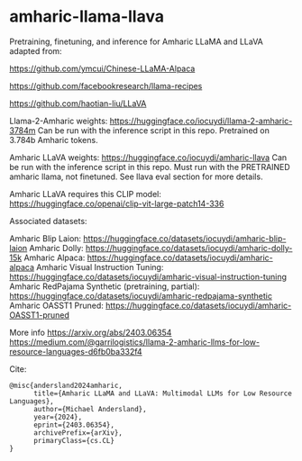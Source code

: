 # amharic-llama-llava

Pretraining, finetuning, and inference for Amharic LLaMA and LLaVA adapted from:

https://github.com/ymcui/Chinese-LLaMA-Alpaca

https://github.com/facebookresearch/llama-recipes

https://github.com/haotian-liu/LLaVA

Llama-2-Amharic weights: https://huggingface.co/iocuydi/llama-2-amharic-3784m
Can be run with the inference script in this repo. Pretrained on 3.784b Amharic tokens.

Amharic LLaVA weights: https://huggingface.co/iocuydi/amharic-llava
Can be run with the inference script in this repo. Must run with the PRETRAINED amharic llama, not finetuned.
See llava eval section for more details.

Amharic LLaVA requires this CLIP model: https://huggingface.co/openai/clip-vit-large-patch14-336

Associated datasets:

Amharic Blip Laion: https://huggingface.co/datasets/iocuydi/amharic-blip-laion
Amharic Dolly: https://huggingface.co/datasets/iocuydi/amharic-dolly-15k
Amharic Alpaca: https://huggingface.co/datasets/iocuydi/amharic-alpaca
Amharic Visual Instruction Tuning: https://huggingface.co/datasets/iocuydi/amharic-visual-instruction-tuning
Amharic RedPajama Synthetic (pretraining, partial): https://huggingface.co/datasets/iocuydi/amharic-redpajama-synthetic
Amharic OASST1 Pruned: https://huggingface.co/datasets/iocuydi/amharic-OASST1-pruned

More info
https://arxiv.org/abs/2403.06354
https://medium.com/@garrilogistics/llama-2-amharic-llms-for-low-resource-languages-d6fb0ba332f4

Cite: 
```
@misc{andersland2024amharic,
      title={Amharic LLaMA and LLaVA: Multimodal LLMs for Low Resource Languages}, 
      author={Michael Andersland},
      year={2024},
      eprint={2403.06354},
      archivePrefix={arXiv},
      primaryClass={cs.CL}
}
```
